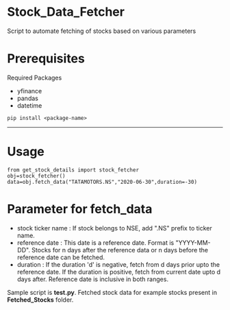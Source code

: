 # Stock_Data_Fetcher
Script to automate fetching of stocks based on various parameters

# Prerequisites
Required Packages
* yfinance
* pandas
* datetime

```
pip install <package-name>
```

<hr>

# Usage 
```
from get_stock_details import stock_fetcher
obj=stock_fetcher()
data=obj.fetch_data("TATAMOTORS.NS","2020-06-30",duration=-30)
```

# Parameter for fetch_data
* stock ticker name : If stock belongs to NSE, add ".NS" prefix to ticker name.
* reference date : This date is a reference date. Format is "YYYY-MM-DD". Stocks for n days after the reference data or n days before the reference date can be fetched.
* duration : If the duration 'd' is negative, fetch from d days prior upto the reference date. If the duration is positive, fetch from current date upto d days after. Reference date is inclusive in both ranges.


Sample script is **test.py**. 
Fetched stock data for example stocks present in **Fetched_Stocks** folder.
